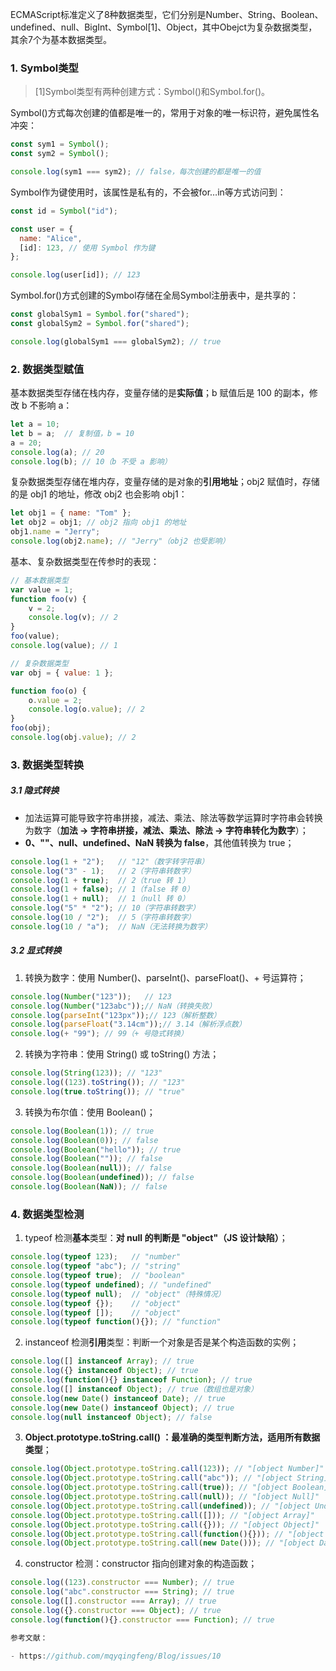 ECMAScript标准定义了8种数据类型，它们分别是Number、String、Boolean、undefined、null、BigInt、Symbol[1]、Object，其中Obejct为复杂数据类型，其余7个为基本数据类型。

### 1. Symbol类型
> [1]Symbol类型有两种创建方式：Symbol()和Symbol.for()。

Symbol()方式每次创建的值都是唯一的，常用于对象的唯一标识符，避免属性名冲突：

```js
const sym1 = Symbol();
const sym2 = Symbol();

console.log(sym1 === sym2); // false，每次创建的都是唯一的值
```

Symbol作为键使用时，该属性是私有的，不会被for…in等方式访问到：

```js
const id = Symbol("id");

const user = {
  name: "Alice",
  [id]: 123, // 使用 Symbol 作为键
};

console.log(user[id]); // 123
```

Symbol.for()方式创建的Symbol存储在全局Symbol注册表中，是共享的：

```js
const globalSym1 = Symbol.for("shared");
const globalSym2 = Symbol.for("shared");

console.log(globalSym1 === globalSym2); // true
```


### 2. 数据类型赋值

基本数据类型存储在栈内存，变量存储的是**实际值**；b 赋值后是 100 的副本，修改 b 不影响 a：

```js
let a = 10;
let b = a;  // 复制值，b = 10
a = 20;
console.log(a); // 20
console.log(b); // 10（b 不受 a 影响）
```

复杂数据类型存储在堆内存，变量存储的是对象的**引用地址**；obj2 赋值时，存储的是 obj1 的地址，修改 obj2 也会影响 obj1：

```js
let obj1 = { name: "Tom" };
let obj2 = obj1; // obj2 指向 obj1 的地址
obj1.name = "Jerry";
console.log(obj2.name); // "Jerry"（obj2 也受影响）
```

基本、复杂数据类型在传参时的表现：

```js
// 基本数据类型
var value = 1;
function foo(v) {
    v = 2;
    console.log(v); // 2
}
foo(value);
console.log(value); // 1

// 复杂数据类型
var obj = { value: 1 };

function foo(o) {
    o.value = 2;
    console.log(o.value); // 2
}
foo(obj);
console.log(obj.value); // 2
```

### 3. 数据类型转换
##### 3.1 隐式转换

- 加法运算可能导致字符串拼接，减法、乘法、除法等数学运算时字符串会转换为数字（**加法 -> 字符串拼接，减法、乘法、除法 -> 字符串转化为数字**）；
- **0、""、null、undefined、NaN 转换为 false**，其他值转换为 true；

```javascript
console.log(1 + "2");   // "12"（数字转字符串）
console.log("3" - 1);   // 2（字符串转数字）
console.log(1 + true);  // 2（true 转 1）
console.log(1 + false); // 1（false 转 0）
console.log(1 + null);  // 1（null 转 0）
console.log("5" * "2"); // 10（字符串转数字）
console.log(10 / "2");  // 5（字符串转数字）
console.log(10 / "a");  // NaN（无法转换为数字）
```

##### 3.2 显式转换

1. 转换为数字：使用 Number()、parseInt()、parseFloat()、+ 号运算符；

```javascript
console.log(Number("123"));   // 123
console.log(Number("123abc"));// NaN（转换失败）
console.log(parseInt("123px"));// 123（解析整数）
console.log(parseFloat("3.14cm"));// 3.14（解析浮点数）
console.log(+ "99"); // 99（+ 号隐式转换）
```

2. 转换为字符串：使用 String() 或 toString() 方法；

```javascript
console.log(String(123)); // "123"
console.log((123).toString()); // "123"
console.log(true.toString()); // "true"
```

3. 转换为布尔值：使用 Boolean()；

```javascript
console.log(Boolean(1)); // true
console.log(Boolean(0)); // false
console.log(Boolean("hello")); // true
console.log(Boolean("")); // false
console.log(Boolean(null)); // false
console.log(Boolean(undefined)); // false
console.log(Boolean(NaN)); // false
```

### 4. 数据类型检测

1. typeof 检测**基本**类型：**对 null 的判断是 "object"（JS 设计缺陷）**；

```javascript
console.log(typeof 123);   // "number"
console.log(typeof "abc"); // "string"
console.log(typeof true);  // "boolean"
console.log(typeof undefined); // "undefined"
console.log(typeof null);  // "object"（特殊情况）
console.log(typeof {});    // "object"
console.log(typeof []);    // "object"
console.log(typeof function(){}); // "function"
```

2. instanceof 检测**引用**类型：判断一个对象是否是某个构造函数的实例；

```javascript
console.log([] instanceof Array); // true
console.log({} instanceof Object); // true
console.log(function(){} instanceof Function); // true
console.log([] instanceof Object); // true（数组也是对象）
console.log(new Date() instanceof Date); // true
console.log(new Date() instanceof Object); // true
console.log(null instanceof Object); // false
```

3. **Object.prototype.toString.call() ：最准确的类型判断方法，适用所有数据类型**；

```javascript
console.log(Object.prototype.toString.call(123)); // "[object Number]"
console.log(Object.prototype.toString.call("abc")); // "[object String]"
console.log(Object.prototype.toString.call(true)); // "[object Boolean]"
console.log(Object.prototype.toString.call(null)); // "[object Null]"
console.log(Object.prototype.toString.call(undefined)); // "[object Undefined]"
console.log(Object.prototype.toString.call([])); // "[object Array]"
console.log(Object.prototype.toString.call({})); // "[object Object]"
console.log(Object.prototype.toString.call(function(){})); // "[object Function]"
console.log(Object.prototype.toString.call(new Date())); // "[object Date]"
```

4. constructor 检测：constructor 指向创建对象的构造函数；

```javascript
console.log((123).constructor === Number); // true
console.log("abc".constructor === String); // true
console.log([].constructor === Array); // true
console.log({}.constructor === Object); // true
console.log(function(){}.constructor === Function); // true

参考文献：

- https://github.com/mqyqingfeng/Blog/issues/10
